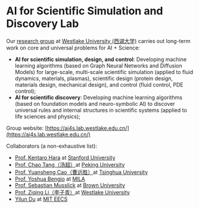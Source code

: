 # AI for Scientific Simulation and Discovery Lab

Our [research group](https://ai4s.lab.westlake.edu.cn/) at [Westlake University (西湖大学)](https://en.westlake.edu.cn/) carries out long-term work on core and universal problems for AI + Science:
- **AI for scientific simulation, design, and control**: Developing machine learning algorithms (based on Graph Neural Networks and Diffusion Models) for large-scale, multi-scale scientific simulation (applied to fluid dynamics, materials, plasmas), scientific design (protein design, materials design, mechanical design), and control (fluid control, PDE control);
- **AI for scientific discovery**: Developing machine learning algorithms (based on foundation models and neuro-symbolic AI) to discover universal rules and internal structures in scientific systems (applied to life sciences and physics); 

Group website: [https://ai4s.lab.westlake.edu.cn/](https://ai4s.lab.westlake.edu.cn/)

Collaborators (a non-exhaustive list):
- [Prof. Kentaro Hara](https://engineering.stanford.edu/people/ken-hara) at [Stanford University](https://www.stanford.edu/)
- [Prof. Chao Tang（汤超）](https://faculty.pku.edu.cn/tangchao/zh_CN/index.htm)at [Peking University](https://www.pku.edu.cn/)
- [Prof. Yuansheng Cao（曹远胜）](https://www.phys.tsinghua.edu.cn/phyen/info/1062/1716.htm)at [Tsinghua University](https://www.tsinghua.edu.cn/)
- [Prof. Yoshua Bengio](https://mila.quebec/en/person/bengio-yoshua/) at [MILA](https://mila.quebec/en/)
- [Prof. Sebastian Musslick](https://musslick.github.io/AER_website/) at [Brown University](https://www.brown.edu/)
- [Prof. Ziqing Li（李子青）](https://www.westlake.edu.cn/ffaculty/stan-zq-li.html)at [Westlake University](https://en.westlake.edu.cn/)
- [Yilun Du](https://yilundu.github.io/) at [MIT EECS](https://www.eecs.mit.edu/)
